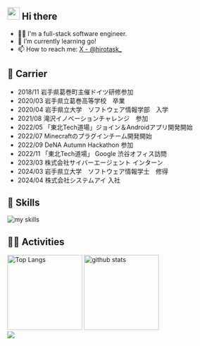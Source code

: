 ## <img src="https://media.giphy.com/media/hvRJCLFzcasrR4ia7z/giphy.gif" width="28"> Hi there

- 🧑‍💻 I'm a full-stack software engineer.
- 🌱 I’m currently learning go!
- 📫 How to reach me: [X - @hirotask_](https://x.com/hirotask_)

## 💼 Carrier

- 2018/11 岩手県葛巻町主催ドイツ研修参加
- 2020/03 岩手県立葛巻高等学校　卒業
- 2020/04 岩手県立大学　ソフトウェア情報学部　入学
- 2021/08 滝沢イノベーションチャレンジ　参加
- 2022/05 「東北Tech道場」ジョイン＆Androidアプリ開発開始
- 2022/07 Minecraftのプラグインチーム開発開始
- 2022/09 DeNA Autumn Hackathon 参加
- 2022/11 「東北Tech道場」 Google 渋谷オフィス訪問
- 2023/03 株式会社サイバーエージェント インターン
- 2024/03 岩手県立大学　ソフトウェア情報学士　修得
- 2024/04 株式会社システムアイ 入社

<!-- ライトモート：theme=light, ダークモート：theme=dark -->
<!-- アイコンの選択肢一覧：https://arc.net/l/quote/zizyykfh -->
## 🌱 Skills
<img alt="my skills" src="https://skillicons.dev/icons?theme=dark&perline=7&i=html,css,js,ts,nodejs,react,next,python,opencv,fastapi,java,kotlin,firebase,flutter,docker,terraform,aws,bash" />

<!-- ライトモート：theme=light, ダークモート：theme=vue-dark  -->
## 🏃‍♀️ Activities
<div align="left"> 
  <img alt="Top Langs" height="170px" src="https://github-readme-stats.vercel.app/api?username=hirotask&theme=vue-dark&layout=compact" />
  <img alt="github stats" height="170px" src="https://github-readme-stats.vercel.app/api/top-langs/?username=hirotask&theme=vue-dark&layout=compact" />
</div>

<div align="left">
  <img src="https://komarev.com/ghpvc/?username=hirotask" />
</div>
